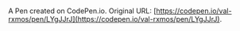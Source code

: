 # 

A Pen created on CodePen.io. Original URL: [https://codepen.io/val-rxmos/pen/LYgJJrJ](https://codepen.io/val-rxmos/pen/LYgJJrJ).

